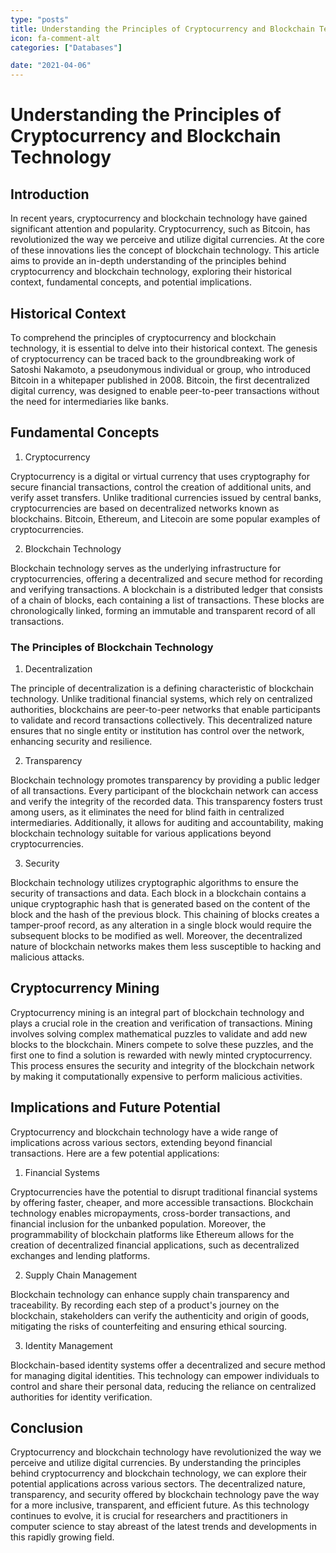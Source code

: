 ```yaml
---
type: "posts"
title: Understanding the Principles of Cryptocurrency and Blockchain Technology
icon: fa-comment-alt
categories: ["Databases"]

date: "2021-04-06"
---
```




# Understanding the Principles of Cryptocurrency and Blockchain Technology

## Introduction

In recent years, cryptocurrency and blockchain technology have gained significant attention and popularity. Cryptocurrency, such as Bitcoin, has revolutionized the way we perceive and utilize digital currencies. At the core of these innovations lies the concept of blockchain technology. This article aims to provide an in-depth understanding of the principles behind cryptocurrency and blockchain technology, exploring their historical context, fundamental concepts, and potential implications.

## Historical Context

To comprehend the principles of cryptocurrency and blockchain technology, it is essential to delve into their historical context. The genesis of cryptocurrency can be traced back to the groundbreaking work of Satoshi Nakamoto, a pseudonymous individual or group, who introduced Bitcoin in a whitepaper published in 2008. Bitcoin, the first decentralized digital currency, was designed to enable peer-to-peer transactions without the need for intermediaries like banks.

## Fundamental Concepts

1. Cryptocurrency

Cryptocurrency is a digital or virtual currency that uses cryptography for secure financial transactions, control the creation of additional units, and verify asset transfers. Unlike traditional currencies issued by central banks, cryptocurrencies are based on decentralized networks known as blockchains. Bitcoin, Ethereum, and Litecoin are some popular examples of cryptocurrencies.

2. Blockchain Technology

Blockchain technology serves as the underlying infrastructure for cryptocurrencies, offering a decentralized and secure method for recording and verifying transactions. A blockchain is a distributed ledger that consists of a chain of blocks, each containing a list of transactions. These blocks are chronologically linked, forming an immutable and transparent record of all transactions.

### The Principles of Blockchain Technology

1. Decentralization

The principle of decentralization is a defining characteristic of blockchain technology. Unlike traditional financial systems, which rely on centralized authorities, blockchains are peer-to-peer networks that enable participants to validate and record transactions collectively. This decentralized nature ensures that no single entity or institution has control over the network, enhancing security and resilience.

2. Transparency

Blockchain technology promotes transparency by providing a public ledger of all transactions. Every participant of the blockchain network can access and verify the integrity of the recorded data. This transparency fosters trust among users, as it eliminates the need for blind faith in centralized intermediaries. Additionally, it allows for auditing and accountability, making blockchain technology suitable for various applications beyond cryptocurrencies.

3. Security

Blockchain technology utilizes cryptographic algorithms to ensure the security of transactions and data. Each block in a blockchain contains a unique cryptographic hash that is generated based on the content of the block and the hash of the previous block. This chaining of blocks creates a tamper-proof record, as any alteration in a single block would require the subsequent blocks to be modified as well. Moreover, the decentralized nature of blockchain networks makes them less susceptible to hacking and malicious attacks.

## Cryptocurrency Mining

Cryptocurrency mining is an integral part of blockchain technology and plays a crucial role in the creation and verification of transactions. Mining involves solving complex mathematical puzzles to validate and add new blocks to the blockchain. Miners compete to solve these puzzles, and the first one to find a solution is rewarded with newly minted cryptocurrency. This process ensures the security and integrity of the blockchain network by making it computationally expensive to perform malicious activities.

## Implications and Future Potential

Cryptocurrency and blockchain technology have a wide range of implications across various sectors, extending beyond financial transactions. Here are a few potential applications:

1. Financial Systems

Cryptocurrencies have the potential to disrupt traditional financial systems by offering faster, cheaper, and more accessible transactions. Blockchain technology enables micropayments, cross-border transactions, and financial inclusion for the unbanked population. Moreover, the programmability of blockchain platforms like Ethereum allows for the creation of decentralized financial applications, such as decentralized exchanges and lending platforms.

2. Supply Chain Management

Blockchain technology can enhance supply chain transparency and traceability. By recording each step of a product's journey on the blockchain, stakeholders can verify the authenticity and origin of goods, mitigating the risks of counterfeiting and ensuring ethical sourcing.

3. Identity Management

Blockchain-based identity systems offer a decentralized and secure method for managing digital identities. This technology can empower individuals to control and share their personal data, reducing the reliance on centralized authorities for identity verification.

## Conclusion

Cryptocurrency and blockchain technology have revolutionized the way we perceive and utilize digital currencies. By understanding the principles behind cryptocurrency and blockchain technology, we can explore their potential applications across various sectors. The decentralized nature, transparency, and security offered by blockchain technology pave the way for a more inclusive, transparent, and efficient future. As this technology continues to evolve, it is crucial for researchers and practitioners in computer science to stay abreast of the latest trends and developments in this rapidly growing field.